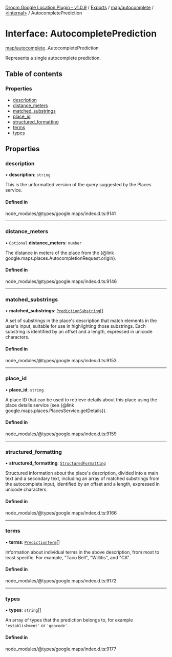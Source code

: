 [Droom Google Location Plugin - v1.0.9](../README.md) / [Exports](../modules.md) / [map/autocomplete](../modules/map_autocomplete.md) / [<internal\>](../modules/map_autocomplete._internal_.md) / AutocompletePrediction

# Interface: AutocompletePrediction

[map/autocomplete](../modules/map_autocomplete.md).[<internal>](../modules/map_autocomplete._internal_.md).AutocompletePrediction

Represents a single autocomplete prediction.

## Table of contents

### Properties

- [description](map_autocomplete._internal_.AutocompletePrediction.md#description)
- [distance\_meters](map_autocomplete._internal_.AutocompletePrediction.md#distance_meters)
- [matched\_substrings](map_autocomplete._internal_.AutocompletePrediction.md#matched_substrings)
- [place\_id](map_autocomplete._internal_.AutocompletePrediction.md#place_id)
- [structured\_formatting](map_autocomplete._internal_.AutocompletePrediction.md#structured_formatting)
- [terms](map_autocomplete._internal_.AutocompletePrediction.md#terms)
- [types](map_autocomplete._internal_.AutocompletePrediction.md#types)

## Properties

### description

• **description**: `string`

This is the unformatted version of the query suggested by the Places
service.

#### Defined in

node_modules/@types/google.maps/index.d.ts:9141

___

### distance\_meters

• `Optional` **distance\_meters**: `number`

The distance in meters of the place from the {@link
google.maps.places.AutocompletionRequest.origin}.

#### Defined in

node_modules/@types/google.maps/index.d.ts:9146

___

### matched\_substrings

• **matched\_substrings**: [`PredictionSubstring`](map_autocomplete._internal_.PredictionSubstring.md)[]

A set of substrings in the place&#39;s description that match elements in
the user&#39;s input, suitable for use in highlighting those substrings.
Each substring is identified by an offset and a length, expressed in
unicode characters.

#### Defined in

node_modules/@types/google.maps/index.d.ts:9153

___

### place\_id

• **place\_id**: `string`

A place ID that can be used to retrieve details about this place using
the place details service (see {@link
google.maps.places.PlacesService.getDetails}).

#### Defined in

node_modules/@types/google.maps/index.d.ts:9159

___

### structured\_formatting

• **structured\_formatting**: [`StructuredFormatting`](map_autocomplete._internal_.StructuredFormatting.md)

Structured information about the place&#39;s description, divided into a
main text and a secondary text, including an array of matched substrings
from the autocomplete input, identified by an offset and a length,
expressed in unicode characters.

#### Defined in

node_modules/@types/google.maps/index.d.ts:9166

___

### terms

• **terms**: [`PredictionTerm`](map_autocomplete._internal_.PredictionTerm.md)[]

Information about individual terms in the above description, from most to
least specific. For example, &quot;Taco Bell&quot;, &quot;Willitis&quot;,
and &quot;CA&quot;.

#### Defined in

node_modules/@types/google.maps/index.d.ts:9172

___

### types

• **types**: `string`[]

An array of types that the prediction belongs to, for example
<code>'establishment'</code> or <code>'geocode'</code>.

#### Defined in

node_modules/@types/google.maps/index.d.ts:9177
